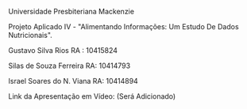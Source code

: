 Universidade Presbiteriana Mackenzie

Projeto Aplicado IV - "Alimentando Informações: Um Estudo De Dados Nutricionais".

Gustavo Silva Rios RA : 10415824

Silas de Souza Ferreira RA: 10414793

Israel Soares do N. Viana RA: 10414894

Link da Apresentação em Vídeo: (Será Adicionado)
